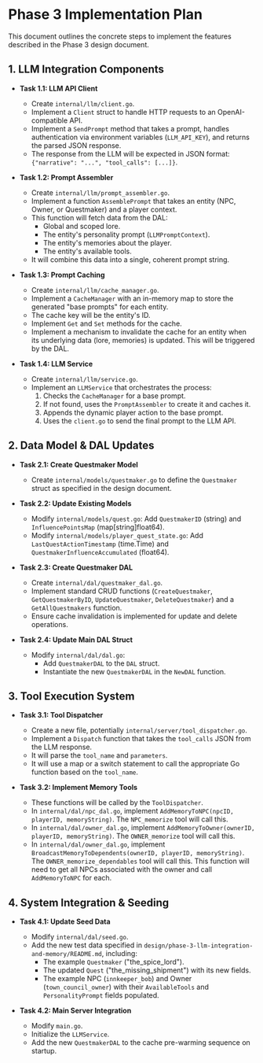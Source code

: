 # Phase 3 Implementation Plan

This document outlines the concrete steps to implement the features described in the Phase 3 design document.

## 1. LLM Integration Components

- **Task 1.1: LLM API Client**
  - Create `internal/llm/client.go`.
  - Implement a `Client` struct to handle HTTP requests to an OpenAI-compatible API.
  - Implement a `SendPrompt` method that takes a prompt, handles authentication via environment variables (`LLM_API_KEY`), and returns the parsed JSON response.
  - The response from the LLM will be expected in JSON format: `{"narrative": "...", "tool_calls": [...]}`.

- **Task 1.2: Prompt Assembler**
  - Create `internal/llm/prompt_assembler.go`.
  - Implement a function `AssemblePrompt` that takes an entity (NPC, Owner, or Questmaker) and a player context.
  - This function will fetch data from the DAL:
    - Global and scoped lore.
    - The entity's personality prompt (`LLMPromptContext`).
    - The entity's memories about the player.
    - The entity's available tools.
  - It will combine this data into a single, coherent prompt string.

- **Task 1.3: Prompt Caching**
  - Create `internal/llm/cache_manager.go`.
  - Implement a `CacheManager` with an in-memory map to store the generated "base prompts" for each entity.
  - The cache key will be the entity's ID.
  - Implement `Get` and `Set` methods for the cache.
  - Implement a mechanism to invalidate the cache for an entity when its underlying data (lore, memories) is updated. This will be triggered by the DAL.

- **Task 1.4: LLM Service**
  - Create `internal/llm/service.go`.
  - Implement an `LLMService` that orchestrates the process:
    1.  Checks the `CacheManager` for a base prompt.
    2.  If not found, uses the `PromptAssembler` to create it and caches it.
    3.  Appends the dynamic player action to the base prompt.
    4.  Uses the `client.go` to send the final prompt to the LLM API.

## 2. Data Model & DAL Updates

- **Task 2.1: Create Questmaker Model**
  - Create `internal/models/questmaker.go` to define the `Questmaker` struct as specified in the design document.

- **Task 2.2: Update Existing Models**
  - Modify `internal/models/quest.go`: Add `QuestmakerID` (string) and `InfluencePointsMap` (map[string]float64).
  - Modify `internal/models/player_quest_state.go`: Add `LastQuestActionTimestamp` (time.Time) and `QuestmakerInfluenceAccumulated` (float64).

- **Task 2.3: Create Questmaker DAL**
  - Create `internal/dal/questmaker_dal.go`.
  - Implement standard CRUD functions (`CreateQuestmaker`, `GetQuestmakerByID`, `UpdateQuestmaker`, `DeleteQuestmaker`) and a `GetAllQuestmakers` function.
  - Ensure cache invalidation is implemented for update and delete operations.

- **Task 2.4: Update Main DAL Struct**
  - Modify `internal/dal/dal.go`:
    - Add `QuestmakerDAL` to the `DAL` struct.
    - Instantiate the new `QuestmakerDAL` in the `NewDAL` function.

## 3. Tool Execution System

- **Task 3.1: Tool Dispatcher**
  - Create a new file, potentially `internal/server/tool_dispatcher.go`.
  - Implement a `Dispatch` function that takes the `tool_calls` JSON from the LLM response.
  - It will parse the `tool_name` and `parameters`.
  - It will use a map or a switch statement to call the appropriate Go function based on the `tool_name`.

- **Task 3.2: Implement Memory Tools**
  - These functions will be called by the `ToolDispatcher`.
  - In `internal/dal/npc_dal.go`, implement `AddMemoryToNPC(npcID, playerID, memoryString)`. The `NPC_memorize` tool will call this.
  - In `internal/dal/owner_dal.go`, implement `AddMemoryToOwner(ownerID, playerID, memoryString)`. The `OWNER_memorize` tool will call this.
  - In `internal/dal/owner_dal.go`, implement `BroadcastMemoryToDependents(ownerID, playerID, memoryString)`. The `OWNER_memorize_dependables` tool will call this. This function will need to get all NPCs associated with the owner and call `AddMemoryToNPC` for each.

## 4. System Integration & Seeding

- **Task 4.1: Update Seed Data**
  - Modify `internal/dal/seed.go`.
  - Add the new test data specified in `design/phase-3-llm-integration-and-memory/README.md`, including:
    - The example `Questmaker` ("the_spice_lord").
    - The updated `Quest` ("the_missing_shipment") with its new fields.
    - The example NPC (`innkeeper_bob`) and Owner (`town_council_owner`) with their `AvailableTools` and `PersonalityPrompt` fields populated.

- **Task 4.2: Main Server Integration**
  - Modify `main.go`.
  - Initialize the `LLMService`.
  - Add the new `QuestmakerDAL` to the cache pre-warming sequence on startup.

